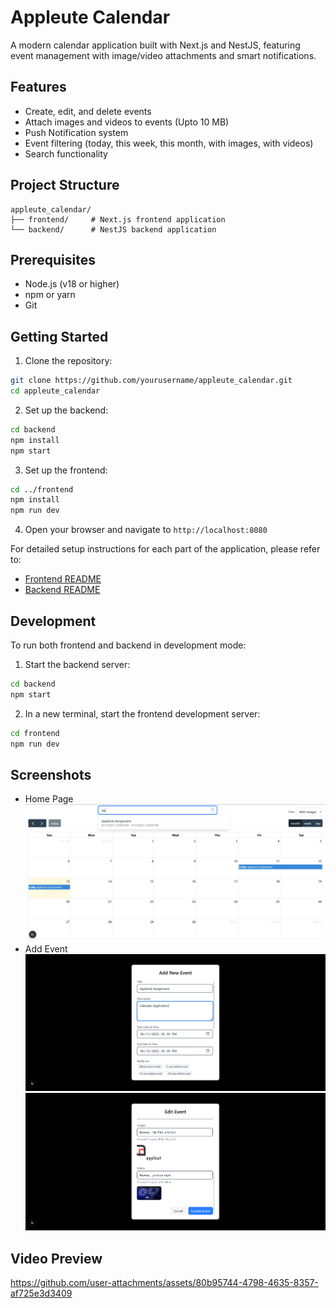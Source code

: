 # Appleute Calendar

A modern calendar application built with Next.js and NestJS, featuring event management with image/video attachments and smart notifications.

## Features

- Create, edit, and delete events
- Attach images and videos to events (Upto 10 MB)
- Push Notification system
- Event filtering (today, this week, this month, with images, with videos)
- Search functionality

## Project Structure

```
appleute_calendar/
├── frontend/     # Next.js frontend application
└── backend/      # NestJS backend application
```

## Prerequisites

- Node.js (v18 or higher)
- npm or yarn
- Git

## Getting Started

1. Clone the repository:

```bash
git clone https://github.com/yourusername/appleute_calendar.git
cd appleute_calendar
```

2. Set up the backend:

```bash
cd backend
npm install
npm start
```

3. Set up the frontend:

```bash
cd ../frontend
npm install
npm run dev
```

4. Open your browser and navigate to `http://localhost:8080`

For detailed setup instructions for each part of the application, please refer to:

- [Frontend README](./frontend/README.md)
- [Backend README](./backend/README.md)

## Development

To run both frontend and backend in development mode:

1. Start the backend server:

```bash
cd backend
npm start
```

2. In a new terminal, start the frontend development server:

```bash
cd frontend
npm run dev
```

## Screenshots

- Home Page
  ![1744528961535](image/README/1744528961535.png)
- Add Event![1744528565090](image/README/1744528565090.png)![1744529100687](image/README/1744529100687.png)

## Video Preview
https://github.com/user-attachments/assets/80b95744-4798-4635-8357-af725e3d3409




